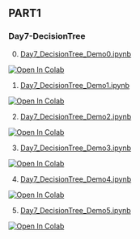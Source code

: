 ## PART1
### Day7-DecisionTree

0. [Day7_DecisionTree_Demo0.ipynb](https://colab.research.google.com/github/yapay-ogrenme/casgem-eu-project-training-on-data-mining-2nd/blob/main/PART1/Day7-DecisionTree/notebooks/Day7_DecisionTree_Demo0.ipynb)

[![Open In Colab](https://colab.research.google.com/assets/colab-badge.svg)](https://colab.research.google.com/github/yapay-ogrenme/casgem-eu-project-training-on-data-mining-2nd/blob/main/PART1/Day7-DecisionTree/notebooks/Day7_DecisionTree_Demo0.ipynb)

1. [Day7_DecisionTree_Demo1.ipynb](https://colab.research.google.com/github/yapay-ogrenme/casgem-eu-project-training-on-data-mining-2nd/blob/main/PART1/Day7-DecisionTree/notebooks/Day7_DecisionTree_Demo1.ipynb)

[![Open In Colab](https://colab.research.google.com/assets/colab-badge.svg)](https://colab.research.google.com/github/yapay-ogrenme/casgem-eu-project-training-on-data-mining-2nd/blob/main/PART1/Day7-DecisionTree/notebooks/Day7_DecisionTree_Demo1.ipynb)

2. [Day7_DecisionTree_Demo2.ipynb](https://colab.research.google.com/github/yapay-ogrenme/casgem-eu-project-training-on-data-mining-2nd/blob/main/PART1/Day7-DecisionTree/notebooks/Day7_DecisionTree_Demo2.ipynb)

[![Open In Colab](https://colab.research.google.com/assets/colab-badge.svg)](https://colab.research.google.com/github/yapay-ogrenme/casgem-eu-project-training-on-data-mining-2nd/blob/main/PART1/Day7-DecisionTree/notebooks/Day7_DecisionTree_Demo2.ipynb)

3. [Day7_DecisionTree_Demo3.ipynb](https://colab.research.google.com/github/yapay-ogrenme/casgem-eu-project-training-on-data-mining-2nd/blob/main/PART1/Day7-DecisionTree/notebooks/Day7_DecisionTree_Demo3.ipynb)

[![Open In Colab](https://colab.research.google.com/assets/colab-badge.svg)](https://colab.research.google.com/github/yapay-ogrenme/casgem-eu-project-training-on-data-mining-2nd/blob/main/PART1/Day7-DecisionTree/notebooks/Day7_DecisionTree_Demo3.ipynb)

4. [Day7_DecisionTree_Demo4.ipynb](https://colab.research.google.com/github/yapay-ogrenme/casgem-eu-project-training-on-data-mining-2nd/blob/main/PART1/Day7-DecisionTree/notebooks/Day7_DecisionTree_Demo4.ipynb)

[![Open In Colab](https://colab.research.google.com/assets/colab-badge.svg)](https://colab.research.google.com/github/yapay-ogrenme/casgem-eu-project-training-on-data-mining-2nd/blob/main/PART1/Day7-DecisionTree/notebooks/Day7_DecisionTree_Demo4.ipynb)

5. [Day7_DecisionTree_Demo5.ipynb](https://colab.research.google.com/github/yapay-ogrenme/casgem-eu-project-training-on-data-mining-2nd/blob/main/PART1/Day7-DecisionTree/notebooks/Day7_DecisionTree_Demo4.ipynb)

[![Open In Colab](https://colab.research.google.com/assets/colab-badge.svg)](https://colab.research.google.com/github/yapay-ogrenme/casgem-eu-project-training-on-data-mining-2nd/blob/main/PART1/Day7-DecisionTree/notebooks/Day7_DecisionTree_Demo5.ipynb)